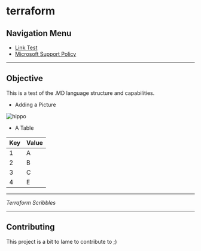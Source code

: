 # terraform

## Navigation Menu

* [Link Test](https://www.bing.be)
* [Microsoft Support Policy](./SUPPORT.md)

---

## Objective

This is a test of the .MD language structure and capabilities.

 * Adding a Picture
  
![hippo](https://github.githubassets.com/images/modules/logos_page/Octocat.png)

 * A Table
 
 | Key | Value |
|----------------------------------------------------------------------------------|-----------------------------------------------------------------------------------------------------------------------------------------------------------------------------------------------------------------------------------------------------|
| 1 | A |
| 2 | B |
| 3 | C |
| 4 | E |
---

_Terraform Scribbles_

---

## Contributing

This project is a bit to lame to contribute to ;)
